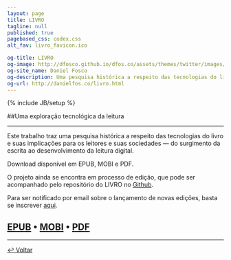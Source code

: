 ```yaml
---
layout: page
title: LIVRO
tagline: null
published: true
pagebased_css: codex.css
alt_fav: livro_favicon.ico

og-title: LIVRO
og-image: http://dfosco.github.io/dfos.co/assets/themes/twitter/images/livro_facebook_og.png
og-site_name: Daniel Fosco
og-description: Uma pesquisa histórica a respeito das tecnologias do livro e suas implicações para os leitores e suas sociedades.
og-url: http://danielfos.co/livro.html
---
```


{% include JB/setup %}

##Uma exploração tecnológica da leitura

---

Este trabalho traz uma pesquisa histórica a respeito das tecnologias do livro e suas implicações para os leitores e suas sociedades — do surgimento da escrita ao desenvolvimento da leitura digital.

Download disponível em EPUB, MOBI e PDF.

O projeto ainda se encontra em processo de edição, que pode ser acompanhado pelo repositório do LIVRO no [Github](https://github.com/dfosco/LIVRO). 

Para ser notificado por email sobre o lançamento de novas edições, basta se inscrever [aqui](http://eepurl.com/NisaH "Notification Sign-up").

[EPUB](http://cl.ly/UhXv) • [MOBI](http://cl.ly/UhPg) • [PDF](http://cl.ly/UY5V)
---

---


[&#8617; Voltar](../ "Back")